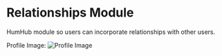 # Relationships Module

HumHub module so users can incorporate relationships with other users. 

Profile Image:
![Profile Image](https://github.com/jeremiahtenbrink/relationships/blob/master/resources/screen-shots/Profile.JPG "Profile View")
